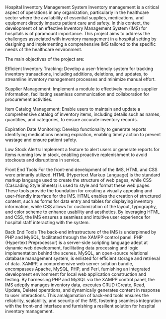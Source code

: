 Hospital Inventory Management System
Inventory management is a critical aspect of operations in any organization, particularly in the healthcare sector where the availability of essential supplies, medications, and equipment directly impacts patient care and safety. In this context, the development of an effective Inventory Management System (IMS) for hospitals is of paramount importance. This project aims to address the challenges associated with inventory management in a hospital setting by designing and implementing a comprehensive IMS tailored to the specific needs of the healthcare environment.

The main objectives of the project are:

Efficient Inventory Tracking: Develop a user-friendly system for tracking inventory transactions, including additions, deletions, and updates, to streamline inventory management processes and minimize manual effort.

Supplier Management: Implement a module to effectively manage supplier information, facilitating seamless communication and collaboration for procurement activities.

Item Catalog Management: Enable users to maintain and update a comprehensive catalog of inventory items, including details such as names, quantities, and categories, to ensure accurate inventory records.

Expiration Date Monitoring: Develop functionality to generate reports identifying medications nearing expiration, enabling timely action to prevent wastage and ensure patient safety.

Low Stock Alerts: Implement a feature to alert users or generate reports for items running low in stock, enabling proactive replenishment to avoid stockouts and disruptions in service.

Front End Tools 
For the front-end development of the IMS, HTML and CSS were primarily utilized. HTML (Hypertext Markup Language) is the standard markup language used to create the structure of web pages, while CSS (Cascading Style Sheets) is used to style and format these web pages. These tools provide the foundation for creating a visually appealing and user-friendly interface for the IMS. HTML enables the creation of structured content, such as forms for data entry and tables for displaying inventory information, while CSS allows for customization of the layout, typography, and color scheme to enhance usability and aesthetics. By leveraging HTML and CSS, the IMS ensures a seamless and intuitive user experience for hospital staff interacting with the system.

Back End Tools
The back-end infrastructure of the IMS is underpinned by PHP and MySQL, facilitated through the XAMPP control panel. PHP (Hypertext Preprocessor) is a server-side scripting language adept at dynamic web development, facilitating data processing and logic implementation behind the scenes. MySQL, an open-source relational database management system, is enlisted for efficient storage and retrieval of data. XAMPP, a comprehensive web server solution bundle, encompasses Apache, MySQL, PHP, and Perl, furnishing an integrated development environment for local web application construction and testing. By harnessing PHP and MySQL via the XAMPP control panel, the IMS adeptly manages inventory data, executes CRUD (Create, Read, Update, Delete) operations, and dynamically generates content in response to user interactions. This amalgamation of back-end tools ensures the reliability, scalability, and security of the IMS, fostering seamless integration with the front-end interface and furnishing a resilient solution for hospital inventory management.
